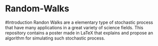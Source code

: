 # Random-Walks

#Introduction
Randon Walks are a elementary type of stochastic process that have many applications in a great variety of science fields.
This repository contains a poster made in LaTeX that explains and propose an algorithm for simulating such stochastic process.

